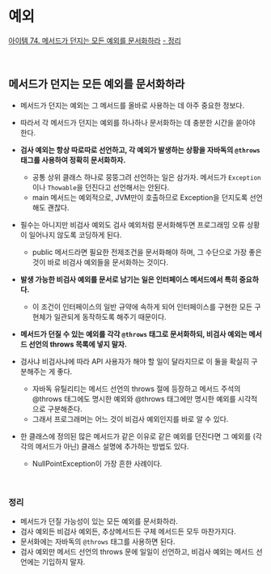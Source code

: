 # 예외

[아이템 74. 메서드가 던지는 모든 예외를 문서화하라](#메서드가-던지는-모든-예외를-문서화하라)
[- 정리](#정리)

<br>

## 메서드가 던지는 모든 예외를 문서화하라
- 메서드가 던지는 예외는 그 메서드를 올바로 사용하는 데 아주 중요한 정보다.
- 따라서 각 메서드가 던지는 예외를 하나하나 문서화하는 데 충분한 시간을 쏟아야 한다.


- **검사 예외는 항상 따로따로 선언하고, 각 예외가 발생하는 상황을 자바독의 `@throws` 태그를 사용하여 정확히 문서화하자.**
  - 공통 상위 클래스 하나로 뭉뚱그려 선언하는 일은 삼가자. 메서드가 `Exception`이나 `Thowable`을 던진다고 선언해서는 안된다.
  - main 메서드는 예외적으로, JVM만이 호출하므로 Exception을 던지도록 선언해도 괜찮다.


- 필수는 아니지만 비검사 예외도 검사 예외처럼 문서화해두면 프로그래밍 오류 상황이 일어나지 않도록 코딩하게 된다.
  - public 메서드라면 필요한 전제조건을 문서화해야 하며, 그 수단으로 가장 좋은 것이 바로 비검사 예외들을 문서화하는 것이다.
- **발생 가능한 비검사 예외를 문서로 남기는 일은 인터페이스 메서드에서 특히 중요하다.**
  - 이 조건이 인터페이스의 일반 규약에 속하게 되어 인터페이스를 구현한 모든 구현체가 일관되게 동작하도록 해주기 때문이다.

- **메서드가 던질 수 있는 예외를 각각 `@throws` 태그로 문서화하되, 비검사 예외는 메서드 선언의 throws 목록에 넣지 말자.**
- 검사냐 비검사냐에 따라 API 사용자가 해야 할 일이 달라지므로 이 둘을 확실히 구분해주는 게 좋다.
  - 자바독 유틸리티는 메서드 선언의 throws 절에 등장하고 메서드 주석의 @throws 태그에도 명시한 예외와 @throws 태그에만 명시한 예외를 시각적으로 구분해준다.
  - 그래서 프로그래머는 어느 것이 비검사 예외인지를 바로 알 수 있다.

- 한 클래스에 정의된 많은 메서드가 같은 이유로 같은 예외를 던진다면 그 예외를 (각각의 메서드가 아닌) 클래스 설명에 추가하는 방법도 있다. 
  - NullPointException이 가장 흔한 사례이다.


<br>

### 정리
- 메서드가 던질 가능성이 있는 모든 예외를 문서화하라.
- 검사 예외든 비검사 예외든, 추상메서드든 구체 메서드든 모두 마찬가지다.
- 문서화에는 자바독의 `@throws` 태그를 사용하면 된다.
- 검사 예외만 메서드 선언의 throws 문에 일일이 선언하고, 비검사 예외는 메서드 선언에는 기입하지 말자.


<br>
